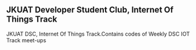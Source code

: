 ## JKUAT Developer Student Club, Internet Of Things Track
JKUAT DSC, Internet Of Things Track.Contains codes of Weekly DSC IOT Track meet-ups
